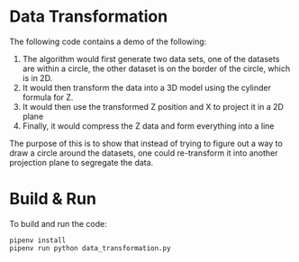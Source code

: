 # Data Transformation
The following code contains a demo of the following:
1. The algorithm would first generate two data sets, one of the datasets are within a circle, the other dataset is on the border of the circle, which is in 2D.
2. It would then transform the data into a 3D model using the cylinder formula for Z.
3. It would then use the transformed Z position and X to project it in a 2D plane
4. Finally, it would compress the Z data and form everything into a line

The purpose of this is to show that instead of trying to figure out a way to draw a circle around the datasets, one could re-transform it into another projection plane to segregate the data.

# Build & Run
To build and run the code:
```
pipenv install
pipenv run python data_transformation.py
```
